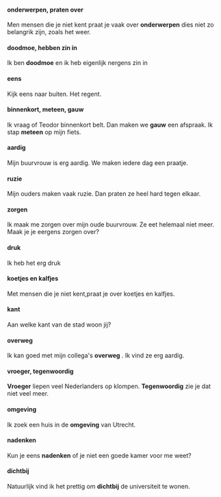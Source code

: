 #### onderwerpen, praten over
Men mensen die je niet kent praat je vaak over __onderwerpen__ dies niet zo belangrik zijn, zoals het weer.
#### doodmoe, hebben zin in
Ik ben __doodmoe__ en ik heb eigenlijk nergens zin in
#### eens
Kijk eens naar buiten. Het regent.
#### binnenkort, meteen, gauw
Ik vraag of Teodor binnenkort belt. Dan maken we __gauw__ een afspraak.
Ik stap __meteen__ op mijn fiets. 
#### aardig
Mijn buurvrouw is erg aardig. We maken iedere dag een praatje.
#### ruzie
Mijn ouders maken vaak ruzie. Dan praten ze heel hard tegen elkaar.
#### zorgen
Ik maak me zorgen over mijn oude buurvrouw. Ze eet helemaal niet meer.
Maak je je eergens zorgen over?
#### druk
Ik heb het erg druk
#### koetjes en kalfjes
Met mensen die je niet kent,praat je over koetjes en kalfjes.
#### kant
Aan welke kant van de stad woon jij?
#### overweg
Ik kan goed met mijn collega's __overweg__ . Ik vind ze erg aardig.
#### vroeger, tegenwoordig
__Vroeger__ liepen veel Nederlanders op klompen. __Tegenwoordig__ zie je dat niet veel meer.
#### omgeving
Ik zoek een huis in de __omgeving__ van Utrecht.
#### nadenken
Kun je eens __nadenken__ of je niet een goede kamer voor me weet?
#### dichtbij
Natuurlijk vind ik het prettig om __dichtbij__ de universiteit te wonen.
